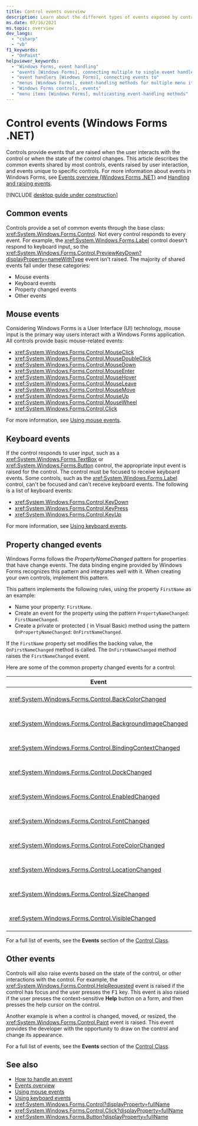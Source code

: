 ```yaml
---
title: Control events overview
description: Learn about the different types of events exposed by controls in Windows Forms for .NET. Controls raise events when the user interacts with the control.
ms.date: 07/16/2021
ms.topic: overview
dev_langs:
  - "csharp"
  - "vb"
f1_keywords: 
  - "OnPaint"
helpviewer_keywords: 
  - "Windows Forms, event handling"
  - "events [Windows Forms], connecting multiple to single event handler"
  - "event handlers [Windows Forms], connecting events to"
  - "menus [Windows Forms], event-handling methods for multiple menu items"
  - "Windows Forms controls, events"
  - "menu items [Windows Forms], multicasting event-handling methods"
---
```


# Control events (Windows Forms .NET)

Controls provide events that are raised when the user interacts with the control or when the state of the control changes. This article describes the common events shared by most controls, events raised by user interaction, and events unique to specific controls. For more information about events in Windows Forms, see [Events overview (Windows Forms .NET)](../forms/events.md) and [Handling and raising events](/dotnet/standard/events/index).

[!INCLUDE [desktop guide under construction](../../includes/desktop-guide-preview-note.md)]

## Common events

Controls provide a set of common events through the base class: <xref:System.Windows.Forms.Control>. Not every control responds to every event. For example, the <xref:System.Windows.Forms.Label> control doesn't respond to keyboard input, so the <xref:System.Windows.Forms.Control.PreviewKeyDown?displayProperty=nameWithType> event isn't raised. The majority of shared events fall under these categories:

- Mouse events
- Keyboard events
- Property changed events
- Other events

## Mouse events

Considering Windows Forms is a User Interface (UI) technology, mouse input is the primary way users interact with a Windows Forms application. All controls provide basic mouse-related events:

- <xref:System.Windows.Forms.Control.MouseClick>
- <xref:System.Windows.Forms.Control.MouseDoubleClick>
- <xref:System.Windows.Forms.Control.MouseDown>
- <xref:System.Windows.Forms.Control.MouseEnter>
- <xref:System.Windows.Forms.Control.MouseHover>
- <xref:System.Windows.Forms.Control.MouseLeave>
- <xref:System.Windows.Forms.Control.MouseMove>
- <xref:System.Windows.Forms.Control.MouseUp>
- <xref:System.Windows.Forms.Control.MouseWheel>
- <xref:System.Windows.Forms.Control.Click>

For more information, see [Using mouse events](../input-mouse/events.md).

## Keyboard events

If the control responds to user input, such as a <xref:System.Windows.Forms.TextBox> or <xref:System.Windows.Forms.Button> control, the appropriate input event is raised for the control. The control must be focused to receive keyboard events. Some controls, such as the <xref:System.Windows.Forms.Label> control, can't be focused and can't receive keyboard events. The following is a list of keyboard events:

- <xref:System.Windows.Forms.Control.KeyDown>
- <xref:System.Windows.Forms.Control.KeyPress>
- <xref:System.Windows.Forms.Control.KeyUp>

For more information, see [Using keyboard events](../input-keyboard/events.md).

## Property changed events

Windows Forms follows the _PropertyNameChanged_ pattern for properties that have change events. The data binding engine provided by Windows Forms recognizes this pattern and integrates well with it. When creating your own controls, implement this pattern.

This pattern implements the following rules, using the property `FirstName` as an example:

- Name your property: `FirstName`.
- Create an event for the property using the pattern `PropertyNameChanged`: `FirstNameChanged`.
- Create a private or protected ( in Visual Basic) method using the pattern `OnPropertyNameChanged`: `OnFirstNameChanged`.

If the `FirstName` property set modifies the backing value, the `OnFirstNameChanged` method is called. The `OnFirstNameChanged` method raises the `FirstNameChanged` event.

Here are some of the common property changed events for a control:

| Event                                                      | Description                                                                                     |
|------------------------------------------------------------|-------------------------------------------------------------------------------------------------|
| <xref:System.Windows.Forms.Control.BackColorChanged>       | Occurs when the value of the <xref:System.Windows.Forms.Control.BackColor%2A> property changes. |
| <xref:System.Windows.Forms.Control.BackgroundImageChanged> | Occurs when the value of the <xref:System.Windows.Forms.Control.BackgroundImage> property changes.                                  |
| <xref:System.Windows.Forms.Control.BindingContextChanged>  | Occurs when the value of the <xref:System.Windows.Forms.Control.BindingContext> property changes.                                   |
| <xref:System.Windows.Forms.Control.DockChanged>            | Occurs when the value of the <xref:System.Windows.Forms.Control.Dock> property changes.                                             |
| <xref:System.Windows.Forms.Control.EnabledChanged>         | Occurs when the <xref:System.Windows.Forms.Control.Enabled> property value has changed.                                             |
| <xref:System.Windows.Forms.Control.FontChanged>            | Occurs when the <xref:System.Windows.Forms.Control.Font> property value changes.                                                    |
| <xref:System.Windows.Forms.Control.ForeColorChanged>       | Occurs when the <xref:System.Windows.Forms.Control.ForeColor> property value changes.                                               |
| <xref:System.Windows.Forms.Control.LocationChanged>        | Occurs when the <xref:System.Windows.Forms.Control.Location> property value has changed.                                            |
| <xref:System.Windows.Forms.Control.SizeChanged>            | Occurs when the <xref:System.Windows.Forms.Control.Size> property value changes.                                                    |
| <xref:System.Windows.Forms.Control.VisibleChanged>         | Occurs when the <xref:System.Windows.Forms.Control.Visible> property value changes.                                                 |

For a full list of events, see the **Events** section of the [Control Class](xref:System.Windows.Forms.Control#events).

## Other events

Controls will also raise events based on the state of the control, or other interactions with the control. For example, the <xref:System.Windows.Forms.Control.HelpRequested> event is raised if the control has focus and the user presses the <kbd>F1</kbd> key. This event is also raised if the user presses the context-sensitive **Help** button on a form, and then presses the help cursor on the control.

Another example is when a control is changed, moved, or resized, the <xref:System.Windows.Forms.Control.Paint> event is raised. This event provides the developer with the opportunity to draw on the control and change its appearance.

For a full list of events, see the **Events** section of the [Control Class](xref:System.Windows.Forms.Control#events).

## See also

- [How to handle an event](how-to-add-an-event-handler.md)
- [Events overview](../forms/events.md)
- [Using mouse events](../input-mouse/events.md)
- [Using keyboard events](../input-keyboard/events.md)
- <xref:System.Windows.Forms.Control?displayProperty=fullName>
- <xref:System.Windows.Forms.Control.Click?displayProperty=fullName>
- <xref:System.Windows.Forms.Button?displayProperty=fullName>
